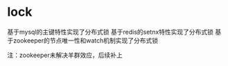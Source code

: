 # lock
基于mysql的主键特性实现了分布式锁
基于redis的setnx特性实现了分布式锁
基于zookeeper的节点唯一性和watch机制实现了分布式锁

注：zookeeper未解决羊群效应，后续补上
